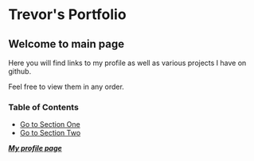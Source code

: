 <a name="sectionOne"></a>
# Trevor's Portfolio

<a name="sectionTwo"></a>
## Welcome to main page
Here you will find links to my profile as well as various projects I have on github.

Feel free to view them in any order.

### Table of Contents

- [Go to Section One](#sectionOne)
- [Go to Section Two](#sectionTwo)



<!--change to profile link-->
**_[My profile page](pages/profile.html)_** 

